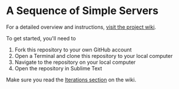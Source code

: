 # A Sequence of Simple Servers

For a detailed overview and instructions, [visit the project wiki](https://github.com/codeunion/simple-servers/wiki).

To get started, you'll need to

1. Fork this repository to your own GitHub account
2. Open a Terminal and clone this repository to your local computer
2. Navigate to the repository on your local computer
3. Open the repository in Sublime Text

Make sure you read the [Iterations section](https://github.com/codeunion/simple-servers/wiki/Iterations)
on the wiki.
